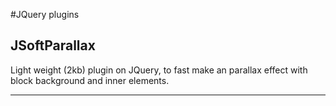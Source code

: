 #JQuery plugins
## JSoftParallax
Light weight (2kb) plugin on JQuery, to fast make an parallax effect with block background and inner elements.
***

